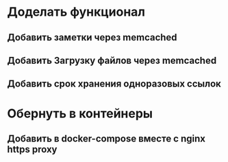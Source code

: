 # Доделать функционал
## Добавить заметки через memcached
## Добавить Загрузку файлов через memcached
## Добавить срок хранения одноразовых ссылок

# Обернуть в контейнеры
## Добавить в docker-compose вместе с nginx https proxy